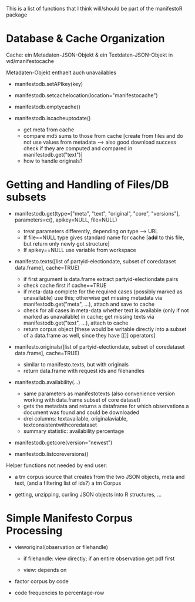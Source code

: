This is a list of functions that I think will/should be part of the manifestoR package


Database & Cache Organization
=============================

Cache: ein Metadaten-JSON-Objekt & ein Textdaten-JSON-Objekt in wd/manifestocache

Metadaten-Objekt enthaelt auch unavailables



* manifestodb.setAPIkey(key)

* manifestodb.setcachelocation(location="manifestocache")

* manifestodb.emptycache()

* manifestodb.iscacheuptodate()

    * get meta from cache
    * compare md5 sums to those from cache [create from files and do not use values from metadata --> also good download success check if they are computed and compared in manifestodb.get("text")]
    * how to handle originals?


Getting and Handling of Files/DB subsets
========================================

* manifestodb.get(type=["meta", "text", "original", "core", "versions"], parameters=c(), apikey=NULL, file=NULL)

    * treat parameters differently, depending on type --> URL
    * If file==NULL type gives standard name for cache [**add** to this file, but return only newly got structure]
    * If apikey==NULL use variable from workspace

* manifesto.texts([list of partyid-electiondate, subset of coredataset data.frame], cache=TRUE)

    * if first argument is data.frame extract partyid-electiondate pairs
    * check cache first if cache==TRUE
    * if meta-data complete for the required cases (possibly marked as unavailable) use this; otherwise get missing metadata via manifestodb.get("meta", ...), attach and save to cache
    * check for all cases in meta-data whether text is available (only if not marked as unavailable) in cache; get missing texts via manifestodb.get("text", ...), attach to cache
    * return corpus object [these would be writable directly into a subset of a data.frame as well, since they have [[]] operators]

* manifesto.originals([list of partyid-electiondate, subset of coredataset data.frame], cache=TRUE)

    * similar to manifesto.texts, but with originals
    * return data.frame with request ids and filehandles


* manifestodb.availability(...)

    * same parameters as manifestotexts (also convenience version working with data.frame subset of core dataset)
    * gets the metadata and returns a dataframe for which observations a document was found and could be downloaded
    * drei columns: textavailable, originalaviable, textconsistentwithcoredataset
    * summary statistic: availability percentage
    

* manifestodb.getcore(version="newest")

* manifestodb.listcoreversions()


Helper functions not needed by end user:

* a tm corpus source that creates from the two JSON objects, meta and text, (and a filtering list of ids?) a tm Corpus

* getting, unzipping, curling JSON objects into R structures, ...



Simple Manifesto Corpus Processing
==================================

* vieworiginal(observation or filehandle)

    * if filehandle: view directly; if an entire observation get pdf first
    
    * view: depends on 
    

* factor corpus by code

* code frequencies to percentage-row